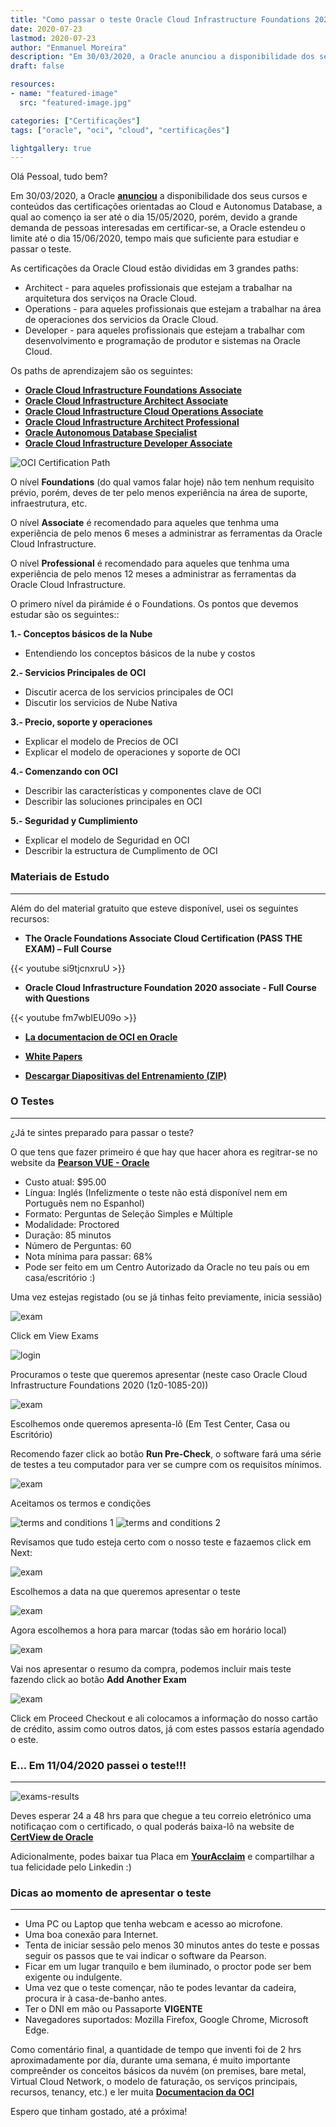 ```yaml
---
title: "Como passar o teste Oracle Cloud Infrastructure Foundations 2020 (1z0-1085-20)"
date: 2020-07-23
lastmod: 2020-07-23
author: "Enmanuel Moreira"
description: "Em 30/03/2020, a Oracle anunciou a disponibilidade dos seus cursos e conteúdos das certificações orientadas ao Cloud e Autonomus Database, a qual ao començo ia ser até o dia 15/05/2020, porém, devido a grande demanda de pessoas interesadas em certificar-se, a Oracle estendeu o limite até o dia 15/06/2020, tempo mais que suficiente para estudiar e passar o teste."
draft: false

resources:
- name: "featured-image"
  src: "featured-image.jpg"

categories: ["Certificações"]
tags: ["oracle", "oci", "cloud", "certificações"]

lightgallery: true
---
```


<!--more-->

Olá Pessoal, tudo bem?

Em 30/03/2020, a Oracle **[anunciou](https://www.oracle.com/corporate/blog/free-certifications-oracle-oci-autonomous-033020.html)** a disponibilidade dos seus cursos e conteúdos das certificações orientadas ao Cloud e Autonomus Database, a qual ao començo ia ser até o dia 15/05/2020, porém, devido a grande demanda de pessoas interesadas em certificar-se, a Oracle estendeu o limite até o dia 15/06/2020, tempo mais que suficiente para estudiar e passar o teste.

As certificações da Oracle Cloud estão divididas em 3 grandes paths:

* Architect - para aqueles profissionais que estejam a trabalhar na arquitetura dos serviços na Oracle Cloud.
* Operations - para aqueles profissionais que estejam a trabalhar na área de operaciones dos servicios da Oracle Cloud.
* Developer - para aqueles profissionais que estejam a trabalhar com desenvolvimento e programação de produtor e sistemas na Oracle Cloud.

Os paths de aprendizajem são os seguintes:

* **[Oracle Cloud Infrastructure Foundations Associate](https://learn.oracle.com/ols/learning-path/understand-oci-foundations/35644/75258)**  
* **[Oracle Cloud Infrastructure Architect Associate](https://learn.oracle.com/ols/learning-path/become-oci-architect-associate/35644/75658)**
* **[Oracle Cloud Infrastructure Cloud Operations Associate](https://learn.oracle.com/ols/learning-path/manage-oci-operations-associate/35644/60972)**
* **[Oracle Cloud Infrastructure Architect Professional](https://learn.oracle.com/ols/learning-path/become-oci-architect-professional/35644/35802)**
* **[Oracle Autonomous Database Specialist](https://learn.oracle.com/ols/learning-path/become-an-autonomous-database-specialist/35573/55666)**
* **[Oracle Cloud Infrastructure Developer Associate](https://learn.oracle.com/ols/learning-path/become-oci-developer-associate/35644/75248)**

![OCI Certification Path](/images/oci-foundations/oci-cert-path.jpg)

O nível **Foundations** (do qual vamos falar hoje) não tem nenhum requisito prévio, porém, deves de ter pelo menos experiência na área de suporte, infraestrutura, etc.

O nível **Associate** é recomendado para aqueles que tenhma uma experiência de pelo menos 6 meses a administrar as ferramentas da Oracle Cloud Infrastructure.

O nível **Professional** é recomendado para aqueles que tenhma uma experiência de pelo menos 12 meses a administrar as ferramentas da Oracle Cloud Infrastructure.

O primero nível da pirámide é o Foundations. Os pontos que devemos estudar são os seguintes::

**1.- Conceptos básicos de la Nube**

* Entendiendo los conceptos básicos de la nube y costos

**2.- Servicios Principales de OCI**

* Discutir acerca de los servicios principales de OCI 
* Discutir los servicios de Nube Nativa

**3.- Precio, soporte y operaciones**

* Explicar el modelo de Precios de OCI
* Explicar el modelo de operaciones y soporte de OCI

**4.- Comenzando con OCI**

* Describir las características y componentes clave de OCI
* Describir las soluciones principales en OCI

**5.- Seguridad y Cumplimiento**

* Explicar el modelo de Seguridad en OCI
* Describir la estructura de Cumplimento de OCI

### Materiais de Estudo

***

Além do del material gratuito que esteve disponível, usei os seguintes recursos:

* **The Oracle Foundations Associate Cloud Certification (PASS THE EXAM) – Full Course**  
  
{{< youtube si9tjcnxruU >}}  

* **Oracle Cloud Infrastructure Foundation 2020 associate - Full Course with Questions**  

{{< youtube fm7wbIEU09o >}}  

* **[La documentacion de OCI en Oracle](https://docs.cloud.oracle.com/es-ww/iaas/Content/home.htm)**
  
* **[White Papers](https://docs.cloud.oracle.com/iaas/Content/General/Reference/aqswhitepapers.htm)**

* **[Descargar Diapositivas del Entrenamiento (ZIP)](https://www.oracle.com/a/ocom/docs/cloud/foundations_cert_content.zip)**

### O Testes

***

¿Já te sintes preparado para passar o teste?

O que tens que fazer primeiro é  que hay que hacer ahora es regitrar-se no website da **[Pearson VUE - Oracle](https://home.pearsonvue.com/oracle)**

* Custo atual: $95.00
* Língua: Inglés (Infelizmente o teste não está disponível nem em Português nem no Espanhol)  
* Formato: Perguntas de Seleção Simples e Múltiple  
* Modalidade: Proctored 
* Duração: 85 minutos
* Número de Perguntas: 60
* Nota mínima para passar: 68%
* Pode ser feito em um Centro Autorizado da Oracle no teu país ou em casa/escritório :)  

Uma vez estejas registado (ou se já tinhas feito previamente, inicia sessião)  

![exam](/images/oci-foundations/exam-0.png)

Click em View Exams  

![login](/images/oci-foundations/exam-1.png)

Procuramos o teste que queremos apresentar (neste caso Oracle Cloud Infrastructure Foundations 2020 (1z0-1085-20))  

![exam](/images/oci-foundations/exam-2.png)

Escolhemos onde queremos apresenta-lô (Em Test Center, Casa ou Escritório)  

Recomendo fazer click ao botão **Run Pre-Check**, o software fará uma série de testes a teu computador para ver se cumpre com os requisitos mínimos.  

![exam](/images/oci-foundations/exam-3.png)

Aceitamos os termos e condições  

![terms and conditions 1](/images/oci-foundations/exam-4.png)
![terms and conditions 2](/images/oci-foundations/exam-5.png)

Revisamos que tudo esteja certo com o nosso teste e fazaemos click em Next:

![exam](/images/oci-foundations/exam-6.png)

Escolhemos a data na que queremos apresentar o teste  

![exam](/images/oci-foundations/exam-7.png)

Agora escolhemos a hora para marcar (todas são em horário local)

![exam](/images/oci-foundations/exam-8.png)

Vai nos apresentar o resumo da compra, podemos incluir mais teste fazendo click ao botão **Add Another Exam**

![exam](/images/oci-foundations/exam-9.png)

Click em Proceed Checkout e ali colocamos a informação do nosso cartão de crédito, assim como outros datos, já com estes passos estaría agendado o este.

### E... Em 11/04/2020 passei o teste!!!

***

![exams-results](/images/oci-foundations/exam-score-report.png)

Deves esperar 24 a 48 hrs para que chegue a teu correio eletrónico uma notificaçao com o certificado, o qual poderás baixa-lô na website de **[CertView de Oracle](https://certview.oracle.com/)**  

Adicionalmente, podes baixar tua Placa em **[YourAcclaim](https://www.youracclaim.com/)** e compartilhar a tua felicidade pelo Linkedin :)  

### Dicas ao momento de apresentar o teste

***

* Uma PC ou Laptop que tenha webcam e acesso ao microfone.  
* Uma boa conexão para Internet.  
* Tenta de iniciar sessão pelo menos 30 minutos antes do teste e possas seguir os passos que te vai indicar o software da Pearson.  
* Ficar em um lugar tranquilo e bem iluminado, o proctor pode ser bem exigente ou indulgente.  
* Uma vez que o teste començar, não te podes levantar da cadeira, procura ir à casa-de-banho antes.  
* Ter o DNI em mão ou Passaporte **VIGENTE**  
* Navegadores suportados: Mozilla Firefox, Google Chrome, Microsoft Edge.  

Como comentário final, a quantidade de tempo que inventi foi de 2 hrs aproximadamente por día, durante uma semana, é muito importante compreênder os conceitos básicos da nuvém (on premises, bare metal, Virtual Cloud Network, o modelo de faturação, os serviços principais, recursos, tenancy, etc.) e ler muita **[Documentacion da OCI](https://docs.cloud.oracle.com/es-ww/iaas/Content/home.htm)**

Espero que tinham gostado, até a próxima!
